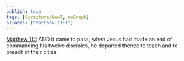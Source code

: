 ```yaml
---
publish: true
tags: [Scripture/NewT, noGraph]
aliases: ["Matthew 11:1"]
---
```

[Matthew 11:1](https://churchofjesuschrist.org/study/scriptures/nt/matt/11?lang=eng&id=p1#p1) AND it came to pass, when Jesus had made an end of commanding his twelve disciples, he departed thence to teach and to preach in their cities.
